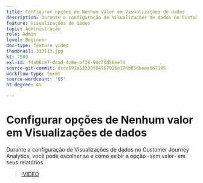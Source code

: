 ```yaml
---
title: Configurar opções de Nenhum valor em Visualizações de dados
description: Durante a configuração de Visualizações de dados no Customer Journey Analytics, você pode escolher se e como exibir a opção -sem valor- em seus relatórios.
feature: Visualizações de dados
topic: Administração
role: Admin
level: Beginner
doc-type: feature video
thumbnail: 333113.jpg
kt: 7589
exl-id: f4a06ce7-dcad-4c8e-bf38-94c7dd58ee74
source-git-commit: dcce691a53200504967926e176b85dbeea667195
workflow-type: tm+mt
source-wordcount: '65'
ht-degree: 4%

---
```


# Configurar opções de Nenhum valor em Visualizações de dados

Durante a configuração de Visualizações de dados no Customer Journey Analytics, você pode escolher se e como exibir a opção -sem valor- em seus relatórios.

>[!VIDEO](https://video.tv.adobe.com/v/333113/?quality=12&learn=on)
